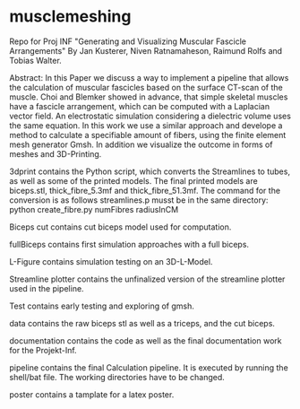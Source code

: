 # musclemeshing
Repo for Proj INF "Generating and Visualizing Muscular Fascicle Arrangements" 
By Jan Kusterer, Niven Ratnamaheson, Raimund Rolfs and Tobias Walter.

Abstract:
In this Paper we discuss a way to implement a pipeline that allows the calculation of muscular fascicles based on the surface CT-scan of the muscle.
	Choi and Blemker showed in advance, that simple skeletal muscles have a fascicle arrangement, which can be computed with a Laplacian vector field. 
	An electrostatic simulation considering a dielectric volume uses the same equation. 
	In this work we use a similar approach and develope a method to calculate  a specifiable amount of fibers, using the finite element mesh generator Gmsh. 
	In addition we visualize the outcome in forms of meshes and 3D-Printing.

3dprint contains the Python script, which converts the Streamlines to tubes, as well as some of the printed models.
The final printed models are biceps.stl, thick_fibre_5.3mf and thick_fibre_51.3mf.
The command for the conversion is as follows streamlines.p musst be in the same directory:
python create_fibre.py numFibres radiusInCM


Biceps cut contains cut biceps model used for computation.

fullBiceps contains first simulation approaches with a full biceps.

L-Figure contains simulation testing on an 3D-L-Model.

Streamline plotter contains the unfinalized version of the streamline plotter used in the pipeline.

Test contains early testing and exploring of gmsh.

data contains the raw biceps stl as well as a triceps, and the cut biceps.

documentation contains the code as well as the final documentation work for the Projekt-Inf.

pipeline contains the final Calculation pipeline. It is executed by running the shell/bat file. 
The working directories have to be changed.

poster contains a tamplate for a latex poster.
